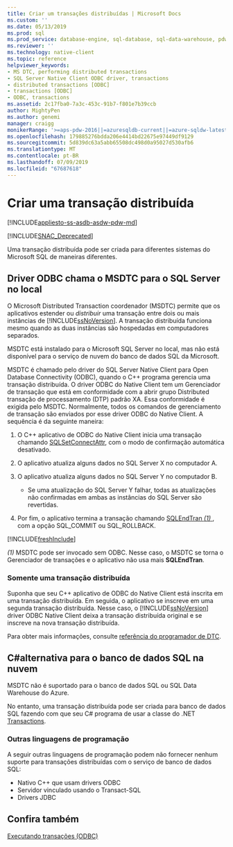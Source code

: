 ```yaml
---
title: Criar um transações distribuídas | Microsoft Docs
ms.custom: ''
ms.date: 05/13/2019
ms.prod: sql
ms.prod_service: database-engine, sql-database, sql-data-warehouse, pdw
ms.reviewer: ''
ms.technology: native-client
ms.topic: reference
helpviewer_keywords:
- MS DTC, performing distributed transactions
- SQL Server Native Client ODBC driver, transactions
- distributed transactions [ODBC]
- transactions [ODBC]
- ODBC, transactions
ms.assetid: 2c17fba0-7a3c-453c-91b7-f801e7b39ccb
author: MightyPen
ms.author: genemi
manager: craigg
monikerRange: '>=aps-pdw-2016||=azuresqldb-current||=azure-sqldw-latest||>=sql-server-2016||=sqlallproducts-allversions||>=sql-server-linux-2017||=azuresqldb-mi-current'
ms.openlocfilehash: 179885276bdda206e4414bd22675e97449df9129
ms.sourcegitcommit: 5d839dc63a5abb65508dc498d0a95027d530afb6
ms.translationtype: MT
ms.contentlocale: pt-BR
ms.lasthandoff: 07/09/2019
ms.locfileid: "67687618"
---
```

# <a name="create-a-distributed-transaction"></a>Criar uma transação distribuída

[!INCLUDE[appliesto-ss-asdb-asdw-pdw-md](../../../includes/appliesto-ss-asdb-asdw-pdw-md.md)]

<!--
The following includes .md file is Empty, as of long before 2019/May/13.
/includes/snac-deprecated.md
-->

[!INCLUDE[SNAC_Deprecated](../../../includes/snac-deprecated.md)]

Uma transação distribuída pode ser criada para diferentes sistemas do Microsoft SQL de maneiras diferentes.

## <a name="odbc-driver-calls-the-msdtc-for-sql-server-on-premises"></a>Driver ODBC chama o MSDTC para o SQL Server no local

O Microsoft Distributed Transaction coordenador (MSDTC) permite que os aplicativos estender ou _distribuir_ uma transação entre dois ou mais instâncias de [!INCLUDE[ssNoVersion](../../../includes/ssnoversion-md.md)]. A transação distribuída funciona mesmo quando as duas instâncias são hospedadas em computadores separados.

MSDTC está instalado para o Microsoft SQL Server no local, mas não está disponível para o serviço de nuvem do banco de dados SQL da Microsoft.

MSDTC é chamado pelo driver do SQL Server Native Client para Open Database Connectivity (ODBC), quando o C++ programa gerencia uma transação distribuída. O driver ODBC do Native Client tem um Gerenciador de transação que está em conformidade com a abrir grupo Distributed transação de processamento (DTP) padrão XA. Essa conformidade é exigida pelo MSDTC. Normalmente, todos os comandos de gerenciamento de transação são enviados por esse driver ODBC do Native Client. A sequência é da seguinte maneira:

1. O C++ aplicativo de ODBC do Native Client inicia uma transação chamando [SQLSetConnectAttr](../../../relational-databases/native-client-odbc-api/sqlsetconnectattr.md), com o modo de confirmação automática desativado.

2. O aplicativo atualiza alguns dados no SQL Server X no computador A.

3. O aplicativo atualiza alguns dados no SQL Server Y no computador B.
    - Se uma atualização do SQL Server Y falhar, todas as atualizações não confirmadas em ambas as instâncias do SQL Server são revertidas.

4. Por fim, o aplicativo termina a transação chamando [SQLEndTran _(1)_ ](../../../relational-databases/native-client-odbc-api/sqlendtran.md), com a opção SQL_COMMIT ou SQL_ROLLBACK.

[!INCLUDE[freshInclude](../../../includes/paragraph-content/fresh-note-steps-feedback.md)]

_(1)_  MSDTC pode ser invocado sem ODBC. Nesse caso, o MSDTC se torna o Gerenciador de transações e o aplicativo não usa mais **SQLEndTran**.

### <a name="only-one-distributed-transaction"></a>Somente uma transação distribuída

Suponha que seu C++ aplicativo de ODBC do Native Client está inscrita em uma transação distribuída. Em seguida, o aplicativo se inscreve em uma segunda transação distribuída. Nesse caso, o [!INCLUDE[ssNoVersion](../../../includes/ssnoversion-md.md)] driver ODBC Native Client deixa a transação distribuída original e se inscreve na nova transação distribuída.

Para obter mais informações, consulte [referência do programador de DTC](https://docs.microsoft.com/previous-versions/windows/desktop/ms686108\(v=vs.85\)).

## <a name="c-alternative-for-sql-database-in-the-cloud"></a>C#alternativa para o banco de dados SQL na nuvem

MSDTC não é suportado para o banco de dados SQL ou SQL Data Warehouse do Azure.

No entanto, uma transação distribuída pode ser criada para banco de dados SQL fazendo com que seu C# programa de usar a classe do .NET [Transactions](/dotnet/api/system.transactions.transactionscope).

### <a name="other-programming-languages"></a>Outras linguagens de programação

A seguir outras linguagens de programação podem não fornecer nenhum suporte para transações distribuídas com o serviço de banco de dados SQL:

- Nativo C++ que usam drivers ODBC
- Servidor vinculado usando o Transact-SQL
- Drivers JDBC

## <a name="see-also"></a>Confira também

[Executando transações (ODBC)](performing-transactions-in-odbc.md)
